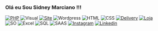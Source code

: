 ### Olá eu Sou Sidney Marciano !!!

[![PHP](https://img.shields.io/badge/PHP-777BB4?style=for-the-badge&logo=php&logoColor=white)](https://tibpo.com.br/)
![Visual](https://img.shields.io/badge/Visual_Studio_Code-0078D4?style=for-the-badge&logo=visual%20studio%20code&logoColor=white)
[![Site](https://img.shields.io/badge/website-000000?style=for-the-badge&logo=About.&logoColor=white)](https://mourafaq.com.br/)
![Wordpress](https://img.shields.io/badge/Wordpress-21759B?style=for-the-badge&logo=wordpress&logoColor=white)
![HTML](https://img.shields.io/badge/HTML-239120?style=for-the-badge&logo=html5&logoColor=white)
![CSS](https://img.shields.io/badge/CSS-239120?&style=for-the-badge&logo=css3&logoColor=white)
[![Delivery](https://img.shields.io/badge/Deliveroo-00CCBC?style=for-the-badge&logo=Deliveroo&logoColor=white)](https://cardapio.pedidointeligente.com.br/site/)
[![Loja](https://img.shields.io/badge/Store-0D96F6?style=for-the-badge&logo=store&logoColor=white)](https://shopinfosm.com.br/)
![SO](https://img.shields.io/badge/Windows-0078D6?style=for-the-badge&logo=windows&logoColor=white)
![Excel](https://img.shields.io/badge/Microsoft_Excel-217346?style=for-the-badge&logo=microsoft-excel&logoColor=white)
![SQL](https://img.shields.io/badge/Microsoft_SQL_Server-CC2927?style=for-the-badge&logo=microsoft-sql-server&logoColor=white)
![SAAS](https://img.shields.io/badge/Sass-CC6699?style=for-the-badge&logo=sass&logoColor=white)
[![Instagram](https://img.shields.io/badge/Instagram-E4405F?style=for-the-badge&logo=instagram&logoColor=white)](https://www.instagram.com/sm.informatica__/)
[![Linkedin](https://img.shields.io/badge/LinkedIn-0077B5?style=for-the-badge&logo=linkedin&logoColor=white)](https://www.linkedin.com/in/sidney-marciano-24466142/)

